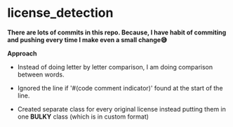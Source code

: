 # license_detection

**There are lots of commits in this repo. Because, I have habit of commiting and pushing every time I make even a small change😅**

 **Approach**
 
   * Instead of doing letter by letter comparison, I am doing comparison between words.

   * Ignored the line if '#(code comment indicator)' found at the start of the line.
  
   * Created separate class for every original license instead putting them in one **BULKY** class
     (which is in custom format)


